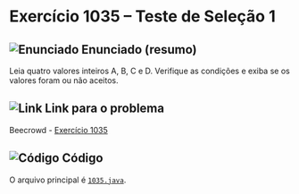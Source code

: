 # Exercício 1035 – Teste de Seleção 1

## <img src="https://img.icons8.com/ios-glyphs/24/000000/book.png" alt="Enunciado" /> Enunciado (resumo)  
Leia quatro valores inteiros A, B, C e D. Verifique as condições e exiba se os valores foram ou não aceitos.

## <img src="https://img.icons8.com/ios-glyphs/24/000000/link.png" alt="Link" /> Link para o problema  
Beecrowd - [Exercício 1035](https://www.beecrowd.com.br/judge/pt/problems/view/1035)

## <img src="https://img.icons8.com/ios-glyphs/24/000000/code.png" alt="Código" /> Código  
O arquivo principal é [`1035.java`](1035.java).
